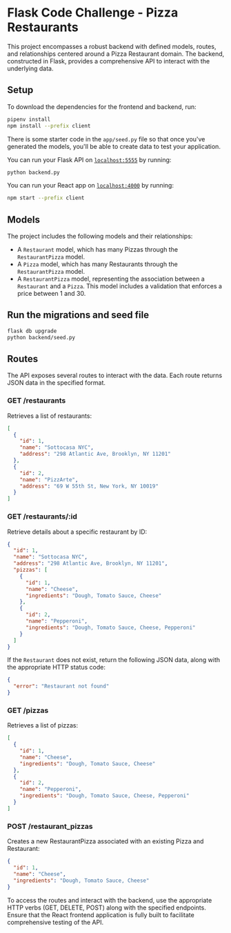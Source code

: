 # Flask Code Challenge - Pizza Restaurants

This project encompasses a robust backend with defined models, routes, and relationships centered around a Pizza Restaurant domain. The backend, constructed in Flask, provides a comprehensive API to interact with the underlying data.

## Setup

To download the dependencies for the frontend and backend, run:

```sh
pipenv install
npm install --prefix client
```

There is some starter code in the `app/seed.py` file so that once you've
generated the models, you'll be able to create data to test your application.

You can run your Flask API on [`localhost:5555`](http://localhost:5555) by running:

```sh
python backend.py
```

You can run your React app on [`localhost:4000`](http://localhost:4000) by running:

```sh
npm start --prefix client
```

## Models

The project includes the following models and their relationships:

- A `Restaurant` model, which has many Pizzas through the `RestaurantPizza` model.
- A `Pizza` model, which has many Restaurants through the `RestaurantPizza` model.
- A `RestaurantPizza` model, representing the association between a `Restaurant` and a `Pizza`. This model includes a validation that enforces a price between 1 and 30.

## Run the migrations and seed file

```sh
flask db upgrade
python backend/seed.py
```

## Routes

The API exposes several routes to interact with the data. Each route returns JSON data in the specified format.

### GET /restaurants

Retrieves a list of restaurants:

```json
[
  {
    "id": 1,
    "name": "Sottocasa NYC",
    "address": "298 Atlantic Ave, Brooklyn, NY 11201"
  },
  {
    "id": 2,
    "name": "PizzArte",
    "address": "69 W 55th St, New York, NY 10019"
  }
]
```

### GET /restaurants/:id

Retrieve details about a specific restaurant by ID:

```json
{
  "id": 1,
  "name": "Sottocasa NYC",
  "address": "298 Atlantic Ave, Brooklyn, NY 11201",
  "pizzas": [
    {
      "id": 1,
      "name": "Cheese",
      "ingredients": "Dough, Tomato Sauce, Cheese"
    },
    {
      "id": 2,
      "name": "Pepperoni",
      "ingredients": "Dough, Tomato Sauce, Cheese, Pepperoni"
    }
  ]
}

```

If the `Restaurant` does not exist, return the following JSON data, along with
the appropriate HTTP status code:

```json
{
  "error": "Restaurant not found"
}
```

### GET /pizzas

Retrieves a list of pizzas:

```json
[
  {
    "id": 1,
    "name": "Cheese",
    "ingredients": "Dough, Tomato Sauce, Cheese"
  },
  {
    "id": 2,
    "name": "Pepperoni",
    "ingredients": "Dough, Tomato Sauce, Cheese, Pepperoni"
  }
]
```

### POST /restaurant_pizzas

Creates a new RestaurantPizza associated with an existing Pizza and Restaurant:

```json
{
  "id": 1,
  "name": "Cheese",
  "ingredients": "Dough, Tomato Sauce, Cheese"
}

```

To access the routes and interact with the backend, use the appropriate HTTP verbs (GET, DELETE, POST) along with the specified endpoints. Ensure that the React frontend application is fully built to facilitate comprehensive testing of the API.
